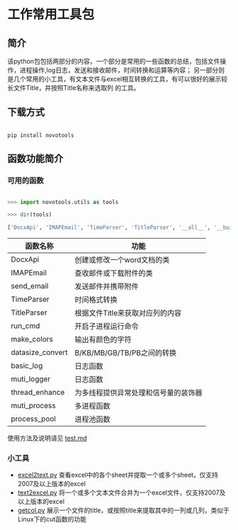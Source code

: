 # 工作常用工具包

## 简介

该python包包括两部分的内容，一个部分是常用的一些函数的总结，包括文件操作，进程操作,log日志，发送和接收邮件，时间转换和运算等内容；
另一部分则是几个常用的小工具，有文本文件与excel相互转换的工具，有可以很好的展示较长文件Title，并按照Title名称来选取列
的工具。

## 下载方式

```shell

pip install novotools

```

## 函数功能简介

### 可用的函数

```python

>>> import novotools.utils as tools

>>> dir(tools)

['DocxApi', 'IMAPEmail', 'TimeParser', 'TitleParser', '__all__', '__builtins__', '__cached__', '__doc__', '__file__', '__loader__', '__name__', '__package__', '__path__', '__spec__', 'basic_log', 'datasize_convert', 'email_opt', 'logging_opt', 'make_colors', 'multi_logger', 'multi_process', 'process_and_thread', 'process_pool', 'progress_bar', 'run_cmd', 'send_email', 'string_format_and_file_opt', 'time_opt']

```

| 函数名称 | 功能 |
| ---- | ---- |
| DocxApi | 创建或修改一个word文档的类|
| IMAPEmail | 查收邮件或下载附件的类|
| send_email | 发送邮件并携带附件 |
| TimeParser | 时间格式转换 |
| TitleParser | 根据文件Title来获取对应列的内容 |
| run_cmd | 开启子进程运行命令 |
| make_colors | 输出有颜色的字符 |
| datasize_convert | B/KB/MB/GB/TB/PB之间的转换 |
| basic_log | 日志函数 |
| muti_logger | 日志函数 |
| thread_enhance | 为多线程提供异常处理和信号量的装饰器 |
| muti_process | 多进程函数 |
| process_pool | 进程池函数 |

使用方法及说明请见 [test.md](test/test.md)

### 小工具

- [excel2text.py](novotools/tools/excel2text.py)
查看excel中的各个sheet并提取一个或多个sheet，仅支持2007及以上版本的excel
- [text2excel.py](novotools/tools/text2excel.py)
将一个或多个文本文件合并为一个excel文件，仅支持2007及以上版本的excel
- [getcol.py](novotools/tools/getcol.py)
展示一个文件的title，或按照title来提取其中的一列或几列，类似于Linux下的cut函数的功能
